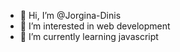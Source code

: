 - 👋 Hi, I’m @Jorgina-Dinis
- 👀 I’m interested in web development
- 🌱 I’m currently learning javascript


<!---
Jorgina-Dinis/Jorgina-Dinis is a ✨ special ✨ repository because its `README.md` (this file) appears on your GitHub profile.
You can click the Preview link to take a look at your changes.
--->
